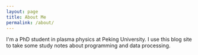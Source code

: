 ```yaml
---
layout: page
title: About Me
permalink: /about/
---
```


I'm a PhD student in plasma physics at Peking University. I use this blog site to take some study notes about programming and data processing.
